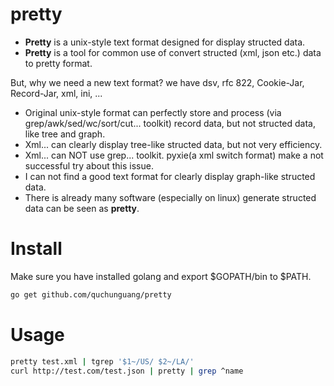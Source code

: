 pretty
======

* **Pretty** is a unix-style text format designed for display structed data.
* **Pretty** is a tool for common use of convert structed (xml, json etc.) data to pretty format.

But, why we need a new text format? we have dsv, rfc 822, Cookie-Jar, Record-Jar, xml, ini, ...

* Original unix-style format can perfectly store and process (via grep/awk/sed/wc/sort/cut... toolkit) record data, but not structed data, like tree and graph.
* Xml... can clearly display tree-like structed data, but not very efficiency.
* Xml... can NOT use grep... toolkit. pyxie(a xml switch format) make a not successful try about this issue. 
* I can not find a good text format for clearly display graph-like structed data.
* There is already many software (especially on linux) generate structed data can be seen as **pretty**.

Install
=======

Make sure you have installed golang and export $GOPATH/bin to $PATH.

```sh
go get github.com/quchunguang/pretty
```

Usage
=====

```sh
pretty test.xml | tgrep '$1~/US/ $2~/LA/'
curl http://test.com/test.json | pretty | grep ^name
```

